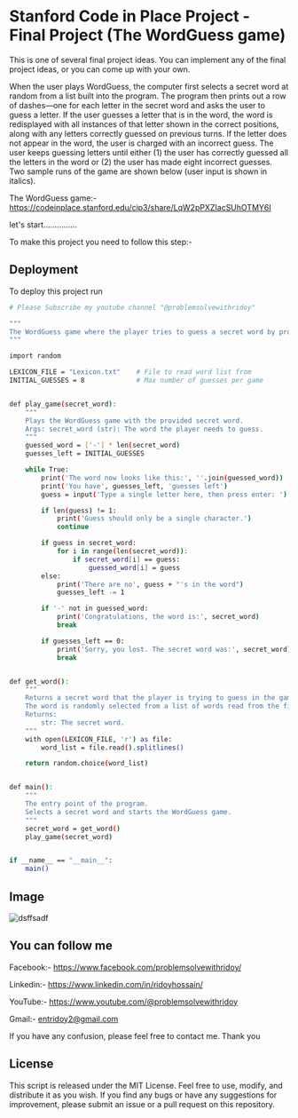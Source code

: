 
# Stanford Code in Place Project - Final Project (The WordGuess game) 

This is one of several final project ideas. You can implement any of the final project ideas, or you can come up with your own. 

When the user plays WordGuess, the computer first selects a secret word at random from a list built into the program. The program then prints out a row of dashes—one for each letter in the secret word and asks the user to guess a letter. If the user guesses a letter that is in the word, the word is redisplayed with all instances of that letter shown in the correct positions, along with any letters correctly guessed on previous turns. If the letter does not appear in the word, the user is charged with an incorrect guess. The user keeps guessing letters until either (1) the user has correctly guessed all the letters in the word or (2) the user has made eight incorrect guesses. Two sample runs of the game are shown below (user input is shown in italics). 

The WordGuess game:- https://codeinplace.stanford.edu/cip3/share/LqW2pPXZIacSUhOTMY6I

let's start...............

To make this project you need to follow this step:-

## Deployment

To deploy this project run

```bash
# Please Subscribe my youtube channel "@problemsolvewithridoy"

"""
The WordGuess game where the player tries to guess a secret word by providing letter guesses.
"""

import random

LEXICON_FILE = "Lexicon.txt"    # File to read word list from
INITIAL_GUESSES = 8             # Max number of guesses per game


def play_game(secret_word):
    """
    Plays the WordGuess game with the provided secret word.
    Args: secret_word (str): The word the player needs to guess.
    """
    guessed_word = ['-'] * len(secret_word)
    guesses_left = INITIAL_GUESSES

    while True:
        print('The word now looks like this:', ''.join(guessed_word))
        print('You have', guesses_left, 'guesses left')
        guess = input('Type a single letter here, then press enter: ').upper()

        if len(guess) != 1:
            print('Guess should only be a single character.')
            continue

        if guess in secret_word:
            for i in range(len(secret_word)):
                if secret_word[i] == guess:
                    guessed_word[i] = guess
        else:
            print('There are no', guess + "'s in the word")
            guesses_left -= 1

        if '-' not in guessed_word:
            print('Congratulations, the word is:', secret_word)
            break

        if guesses_left == 0:
            print('Sorry, you lost. The secret word was:', secret_word)
            break


def get_word():
    """
    Returns a secret word that the player is trying to guess in the game.
    The word is randomly selected from a list of words read from the file specified by LEXICON_FILE.
    Returns:
        str: The secret word.
    """
    with open(LEXICON_FILE, 'r') as file:
        word_list = file.read().splitlines()

    return random.choice(word_list)


def main():
    """
    The entry point of the program.
    Selects a secret word and starts the WordGuess game.
    """
    secret_word = get_word()
    play_game(secret_word)


if __name__ == "__main__":
    main()
```

## Image

![dsffsadf](https://github.com/problemsolvewithridoy/code-in-place-final-project/assets/123636419/0141e226-d41f-4c51-af02-668622fb0b71)


## You can follow me 

Facebook:- https://www.facebook.com/problemsolvewithridoy/

Linkedin:- https://www.linkedin.com/in/ridoyhossain/

YouTube:- https://www.youtube.com/@problemsolvewithridoy

Gmail:- entridoy2@gmail.com

If you have any confusion, please feel free to contact me. Thank you


## License
This script is released under the MIT License. Feel free to use, modify, and distribute it as you wish. If you find any bugs or have any suggestions for improvement, please submit an issue or a pull request on this repository.

